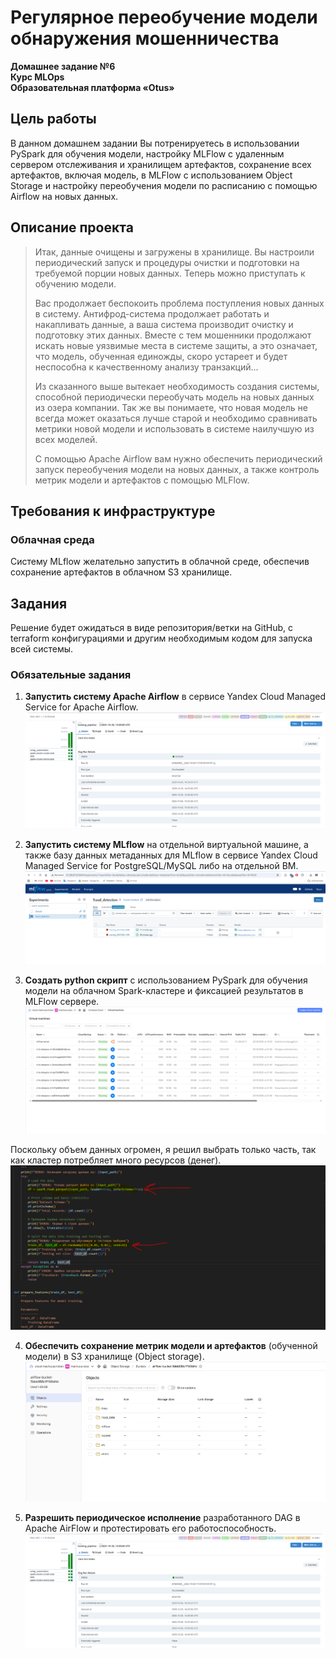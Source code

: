 # Регулярное переобучение модели обнаружения мошенничества

**Домашнее задание №6**  
**Курс MLOps**  
**Образовательная платформа «Otus»**

## Цель работы

В данном домашнем задании Вы потренируетесь в использовании PySpark для обучения модели, настройку MLFlow с удаленным сервером отслеживания и хранилищем артефактов, сохранение всех артефактов, включая модель, в MLFlow с использованием Object Storage и настройку переобучения модели по расписанию с помощью Airflow на новых данных.

## Описание проекта

> Итак, данные очищены и загружены в хранилище. Вы настроили периодический запуск и процедуры очистки и подготовки на требуемой порции новых данных. Теперь можно приступать к обучению модели.
> 
> Вас продолжает беспокоить проблема поступления новых данных в систему. Антифрод-система продолжает работать и накапливать данные, а ваша система производит очистку и подготовку этих данных. Вместе с тем мошенники продолжают искать новые уязвимые места в системе защиты, а это означает, что модель, обученная единожды, скоро устареет и будет неспособна к качественному анализу транзакций...
> 
> Из сказанного выше вытекает необходимость создания системы, способной периодически переобучать модель на новых данных из озера компании. Так же вы понимаете, что новая модель не всегда может оказаться лучше старой и необходимо сравнивать метрики новой модели и использовать в системе наилучшую из всех моделей.
> 
> С помощью Apache Airflow вам нужно обеспечить периодический запуск переобучения модели на новых данных, а также контроль метрик модели и артефактов с помощью MLFlow.

## Требования к инфраструктуре

### Облачная среда

Систему MLflow желательно запустить в облачной среде, обеспечив сохранение артефактов в облачном S3 хранилище.

## Задания

Решение будет ожидаться в виде репозитория/ветки на GitHub, с terraform конфигурациями и другим необходимым кодом для запуска всей системы.

### Обязательные задания

1. **Запустить систему Apache Airflow** в сервисе Yandex Cloud Managed Service for Apache Airflow.
![alt text](docs/airflow.png)

2. **Запустить систему MLflow** на отдельной виртуальной машине, а также базу данных метаданных для MLflow в сервисе Yandex Cloud Managed Service for PostgreSQL/MySQL либо на отдельной ВМ.
![alt text](docs/ml_flow.png)

3. **Создать python скрипт** с использованием PySpark для обучения модели на облачном Spark-кластере и фиксацией результатов в MLFlow сервере.
![alt text](docs/cluster.png)

Поскольку объем данных огромен, я решил выбрать только часть, так как кластер потребляет много ресурсов (денег).
![alt text](docs/script.png)

4. **Обеспечить сохранение метрик модели и артефактов** (обученной модели) в S3 хранилище (Object storage).
![alt text](docs/bucket.png)

5. **Разрешить периодическое исполнение** разработанного DAG в Apache AirFlow и протестировать его работоспособность.
![alt text](docs/airflow.png)
